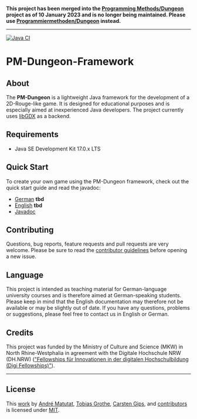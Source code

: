 **This project has been merged into the [Programming Methods/Dungeon](https://github.com/Programmiermethoden/Dungeon/commit/bf771994333c45a6bb2e462117220232f07b5acf) project as of 10 January 2023 and is no longer being maintained. Please use [Programmiermethoden/Dungeon](https://github.com/Programmiermethoden/Dungeon/) instead.**


---


[![Java CI](https://github.com/Programmiermethoden/PM-Dungeon/actions/workflows/github_ci.yml/badge.svg)](https://github.com/Programmiermethoden/PM-Dungeon/actions/workflows/github_ci.yml)

# PM-Dungeon-Framework

## About

The **PM-Dungeon** is a lightweight Java framework for the development of a
2D-Rouge-like game. It is designed for educational purposes and is especially
aimed at inexperienced Java developers. The project currently uses
[libGDX](https://libgdx.com/) as a backend.

## Requirements

-   Java SE Development Kit 17.0.x LTS

## Quick Start

To create your own game using the PM-Dungeon framework, check out the quick
start guide and read the javadoc:

-   [German]() **tbd**
-   [English]() **tbd**
-   [Javadoc](https://javadoc.io/doc/io.github.pm-dungeon/pm-dungeon/latest/index.html)

## Contributing

Questions, bug reports, feature requests and pull requests are very welcome.
Please be sure to read the [contributor guidelines](CONTRIBUTING.md) before
opening a new issue.

## Language

This project is intended as teaching material for German-language university
courses and is therefore aimed at German-speaking students. Please keep in
mind that the English documentation may therefore not be available or may be
slightly out of date. If you have any questions, problems or suggestions, please
feel free to contact us in English or German.


## Credits

This project was funded by the Ministry of Culture and Science (MKW) in North
Rhine-Westphalia in agreement with the Digitale Hochschule NRW (DH.NRW)
(["Fellowships für Innovationen in der digitalen Hochschulbildung (Digi Fellowships)"](https://www.dh.nrw/kooperationen/Digi-Fellows-2)).


---

## License

This [work](https://github.com/Programmiermethoden/PM-Dungeon) by
[André Matutat](https://github.com/AMatutat),
[Tobias Grothe](https://github.com/TGrothe),
[Carsten Gips](https://github.com/cagix), and
[contributors](https://github.com/Programmiermethoden/PM-Dungeon/graphs/contributors)
is licensed under [MIT](LICENSE.md).
